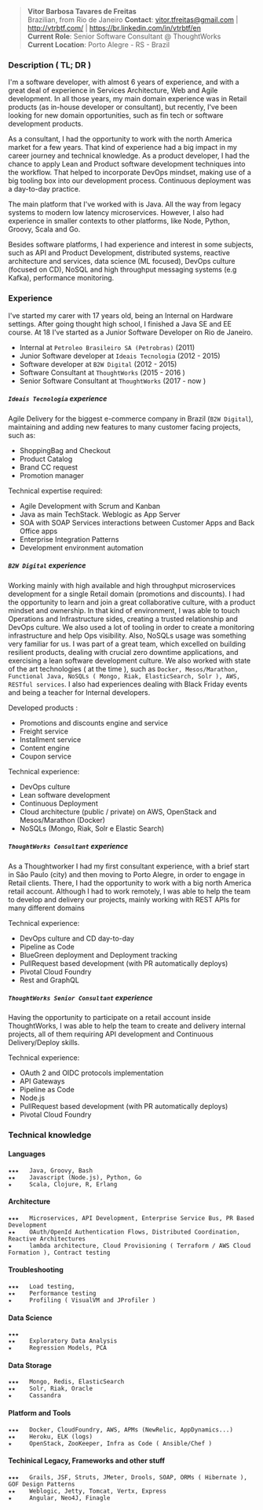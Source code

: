 > __Vitor Barbosa Tavares de Freitas__  
Brazilian, from Rio de Janeiro
__Contact__: vitor.tfreitas@gmail.com | http://vtrbtf.com/ | https://br.linkedin.com/in/vtrbtf/en  
__Current Role__: Senior Software Consultant @ ThoughtWorks  
__Current Location__: Porto Alegre - RS - Brazil

### Description ( __TL; DR__ )
I'm a software developer, with almost 6 years of experience, and with a great deal of experience in Services Architecture, Web and Agile development. In all those years, my main domain experience was in Retail products (as in-house developer or consultant), but recently, I've been looking for new domain opportunities, such as fin tech or software development products.

As a consultant, I had the opportunity to work with the north America market for a few years. That kind of experience had a big impact in my career journey and technical knowledge.
As a product developer, I had the chance to apply Lean and Product software development techniques into the workflow. That helped to incorporate DevOps mindset, making use of a big tooling box into our development process. Continuous deployment was a day-to-day practice.

The main platform that I've worked with is Java. All the way from legacy systems to modern low latency microservices. However, I also had experience in smaller contexts to other platforms, like Node, Python, Groovy, Scala and Go.

Besides software platforms, I had experience and interest in some subjects, such as
API and Product Development, distributed systems, reactive architecture and services, data science (ML focused), DevOps culture (focused on CD), NoSQL and high throughput messaging systems (e.g Kafka), performance monitoring.

### Experience

I've started my carer with 17 years old, being an Internal on Hardware settings. After going thought high school, I finished a Java SE and EE course. At 18 I've started as a Junior Software Developer on Rio de Janeiro.

- Internal at `Petroleo Brasileiro SA (Petrobras)` (2011)
- Junior Software developer at `Ideais Tecnologia` (2012 - 2015)
- Software developer at `B2W Digital` (2012 - 2015)
- Software Consultant at `ThoughtWorks` (2015 - 2016 )
- Senior Software Consultant at `ThoughtWorks` (2017 - now )

##### `Ideais Tecnologia` experience
Agile Delivery for the biggest e-commerce company in Brazil (`B2W Digital`), maintaining and adding new features to many customer facing projects, such as:
- ShoppingBag and Checkout
- Product Catalog
- Brand CC request
- Promotion manager

Technical expertise required:
- Agile Development with Scrum and Kanban
- Java as main TechStack. Weblogic as App Server
- SOA with SOAP Services interactions between Customer Apps and Back Office apps
- Enterprise Integration Patterns
- Development environment automation

##### `B2W Digital` experience
Working mainly with high available and high throughput microservices development for a single Retail domain (promotions and discounts). I had the opportunity to learn and join a great collaborative culture, with a product mindset and ownership. In that kind of environment, I was able to touch Operations and Infrastructure sides, creating a trusted relationship and DevOps culture. We also used a lot of tooling in order to create a monitoring infrastructure and help Ops visibility. Also, NoSQLs usage was something very familiar for us. I was part of a great team, which excelled on building resilient products, dealing with crucial zero downtime applications, and exercising a lean software development culture. We also worked with state of the art technologies ( at the time ), such as `Docker, Mesos/Marathon, Functional Java, NoSQLs ( Mongo, Riak, ElasticSearch, Solr ), AWS, RESTful services`. I also had experiences dealing with Black Friday events and being a teacher for Internal developers.

Developed products :
- Promotions and discounts engine and service
- Freight service
- Installment service
- Content engine
- Coupon service

Technical experience:
- DevOps culture
- Lean software development
- Continuous Deployment
- Cloud architecture (public / private) on AWS, OpenStack and Mesos/Marathon (Docker)
- NoSQLs (Mongo, Riak, Solr e Elastic Search)

##### `ThoughtWorks Consultant` experience
As a Thoughtworker I had my first consultant experience, with a brief start in São Paulo (city) and then moving to Porto Alegre, in order to engage in Retail clients. There, I had the opportunity to work with a big north America retail account. Although I had to work remotely, I was able to help the team to develop and delivery our projects, mainly working with REST APIs for many different domains

Technical experience:
- DevOps culture and CD day-to-day
- Pipeline as Code
- BlueGreen deployment and Deployment tracking
- PullRequest based development (with PR automatically deploys)
- Pivotal Cloud Foundry
- Rest and GraphQL

##### `ThoughtWorks Senior Consultant` experience
Having the opportunity to participate on a retail account inside ThoughtWorks, I was able to help the team to create and delivery internal projects, all of them requiring API development and Continuous Delivery/Deploy skills.

Technical experience:
- OAuth 2 and OIDC protocols implementation
- API Gateways
- Pipeline as Code
- Node.js
- PullRequest based development (with PR automatically deploys)
- Pivotal Cloud Foundry

### Technical knowledge

#### Languages
```   
★★★   Java, Groovy, Bash
★★    Javascript (Node.js), Python, Go
★     Scala, Clojure, R, Erlang
```

#### Architecture
```   
★★★   Microservices, API Development, Enterprise Service Bus, PR Based Development
★★    OAuth/OpenId Authentication Flows, Distributed Coordination, Reactive Architectures
★     lambda architecture, Cloud Provisioning ( Terraform / AWS Cloud Formation ), Contract testing
```

#### Troubleshooting
```   
★★★   Load testing,
★★    Performance testing
★     Profiling ( VisualVM and JProfiler )
```

#### Data Science
```   
★★★   
★★    Exploratory Data Analysis
★     Regression Models, PCA
```

#### Data Storage
```   
★★★   Mongo, Redis, ElasticSearch   
★★    Solr, Riak, Oracle
★     Cassandra
```

#### Platform and Tools
```   
★★★   Docker, CloudFoundry, AWS, APMs (NewRelic, AppDynamics...)
★★    Heroku, ELK (logs)
★     OpenStack, ZooKeeper, Infra as Code ( Ansible/Chef )
```

#### Techinical Legacy, Frameworks and other stuff
```   
★★★   Grails, JSF, Struts, JMeter, Drools, SOAP, ORMs ( Hibernate ), GOF Design Patterns
★★    Weblogic, Jetty, Tomcat, Vertx, Express
★     Angular, Neo4J, Finagle
```
